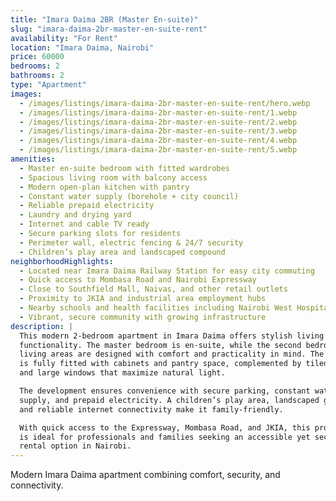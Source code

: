 ```yaml
---
title: "Imara Daima 2BR (Master En-suite)"
slug: "imara-daima-2br-master-en-suite-rent"
availability: "For Rent"
location: "Imara Daima, Nairobi"
price: 60000
bedrooms: 2
bathrooms: 2
type: "Apartment"
images:
  - /images/listings/imara-daima-2br-master-en-suite-rent/hero.webp
  - /images/listings/imara-daima-2br-master-en-suite-rent/1.webp
  - /images/listings/imara-daima-2br-master-en-suite-rent/2.webp
  - /images/listings/imara-daima-2br-master-en-suite-rent/3.webp
  - /images/listings/imara-daima-2br-master-en-suite-rent/4.webp
  - /images/listings/imara-daima-2br-master-en-suite-rent/5.webp
amenities:
  - Master en-suite bedroom with fitted wardrobes
  - Spacious living room with balcony access
  - Modern open-plan kitchen with pantry
  - Constant water supply (borehole + city council)
  - Reliable prepaid electricity
  - Laundry and drying yard
  - Internet and cable TV ready
  - Secure parking slots for residents
  - Perimeter wall, electric fencing & 24/7 security
  - Children’s play area and landscaped compound
neighborhoodHighlights:
  - Located near Imara Daima Railway Station for easy city commuting
  - Quick access to Mombasa Road and Nairobi Expressway
  - Close to Southfield Mall, Naivas, and other retail outlets
  - Proximity to JKIA and industrial area employment hubs
  - Nearby schools and health facilities including Nairobi West Hospital
  - Vibrant, secure community with growing infrastructure
description: |
  This modern 2-bedroom apartment in Imara Daima offers stylish living with 
  functionality. The master bedroom is en-suite, while the second bedroom and 
  living areas are designed with comfort and practicality in mind. The kitchen 
  is fully fitted with cabinets and pantry space, complemented by tiled floors 
  and large windows that maximize natural light.  

  The development ensures convenience with secure parking, constant water 
  supply, and prepaid electricity. A children’s play area, landscaped gardens, 
  and reliable internet connectivity make it family-friendly.  

  With quick access to the Expressway, Mombasa Road, and JKIA, this property 
  is ideal for professionals and families seeking an accessible yet secure 
  rental option in Nairobi.
---
```

Modern Imara Daima apartment combining comfort, security, and connectivity.
